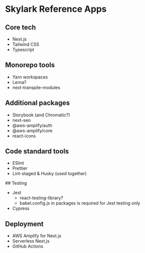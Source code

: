 # Skylark Reference Apps

## Core tech

- Next.js
- Tailwind CSS
- Typescript

## Monorepo tools

- Yarn workspaces
- Lerna?
- next-transpile-modules

## Additional packages

- Storybook (and Chromatic?)
- next-seo
- @aws-amplify/auth
- @aws-amplify/core
- react-icons

## Code standard tools

- ESlint
- Prettier
- Lint-staged & Husky (used together)

## Testing

- Jest
  - react-testing-library?
  - babel.config.js in packages is required for Jest testing only
- Cypress

## Deployment

- AWS Amplify for Next.js
- Serverless Next.js
- GitHub Actions
